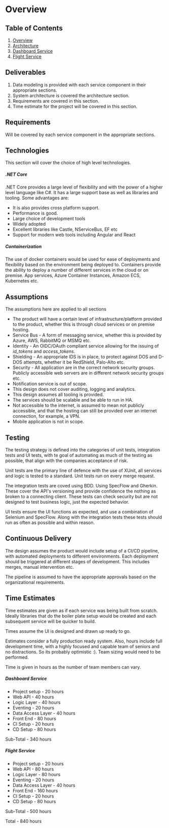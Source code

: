 # Overview

## Table of Contents

1. [Overview](overview.md)
2. [Architecture](architecture.md)
3. [Dashboard Service](dashboard.md)
4. [Flight Service](flight.md)

## Deliverables

1. Data modeling is provided with each service component in their appropriate sections.
2. System architecture is covered the architecture section.
3. Requirements are covered in this section.
4. Time estimate for the project will be covered in this section.

## Requirements

Will be covered by each service component in the appropriate sections.

## Technologies

This section will cover the choice of high level technologies.

##### .NET Core

.NET Core provides a large level of flexibility and with the power of a higher level language like C#. It has a large support base as well as libraries and tooling. Some advantages are:

- It is also provides cross platform support.
- Performance is good.
- Large choice of development tools
- Widely adopted
- Excellent libraries like Castle, NServiceBus, EF etc
- Support for modern web tools including Angular and React

##### Containerization

The use of docker containers would be used for ease of deployments and flexibility based on the environment being deployed to. Containers provide the ability to deploy a number of different services in the cloud or on premise. App services, Azure Container Instances, Amazon ECS, Kubernetes etc.

## Assumptions

The assumptions here are applied to all sections

- The product will have a certain level of infrastructure/platform provided to the product, whether this is through cloud services or on premise hosting.
- Service Bus - A form of messaging service, whether this is provided by Azure, AWS, RabbitMQ or MSMQ etc.
- Identity - An OIDC/OAuth compliant service allowing for the issuing of *id_tokens* and *access_tokens*.
- Shielding - An appropriate IDS is in place, to protect against DOS and D-DOS attempts, whether it be RedShield, Palo-Alto etc.
- Security - All application are in the correct network security groups. Publicly accessible web servers are in different network security groups etc.
- Notification service is out of scope.
- This design does not cover auditing, logging and analytics.
- This design assumes all tooling is provided.
- The services should be scalable and be able to run in HA.
- Not accessible to the internet, is assumed to mean not publicly accessible, and that the hosting can still be provided over an internet connection, for example, a VPN.
- Mobile application is not in scope.

## Testing

The testing strategy is defined into the categories of unit tests, integration tests and UI tests, with te goal of automating as much of the testing as possible, that align with the companies acceptance of risk.

Unit tests are the primary line of defence with the use of XUnit, all services and logic is tested to a standard. Unit tests run on every merge request.

The integration tests are coved using BDD. Using SpecFlow and Gherkin. These cover the API's versioning and provide confidence the nothing as broken to a connecting client. These tests can check security but are not designed to test business logic, just the expected behavior.

UI tests ensure the UI functions as expected, and use a combination of Selenium and SpecFlow. Along with the integration tests these tests should run as often as possible and within reason.

## Continuous Delivery

The design assumes the product would include setup of a CI/CD pipeline, with automated deployments to different environments. Each deployment should be triggered at different stages of development. This includes merges, manual intervention etc.

The pipeline is assumed to have the appropriate approvals based on the organizational requirements.

## Time Estimates

Time estimates are given as if each service was being built from scratch. Ideally libraries that do the boiler plate setup would be created and each subsequent service will be quicker to build.

Times assume the UI is designed and drawn up ready to go.

Estimates consider a fully production ready system. Also, hours include full development time, with a highly focused and capable team of seniors and no distractions. So its probably optimistic :). Team sizing would need to be performed.

Time is given in hours as the number of team members can vary.

##### Dashboard Service

- Project setup                        - 20 hours
- Web API                              - 40 hours
- Logic Layer                          - 40 hours
- Eventing                             - 20 hours
- Data Access Layer                    - 40 hours
- Front End                            - 80 hours
- CI Setup                             - 20 hours
- CD Setup                             - 80 hours

Sub-Total                              - 340 hours

##### Flight Service

- Project setup                        - 20 hours
- Web API                              - 80 hours
- Logic Layer                          - 80 hours
- Eventing                             - 20 hours
- Data Access Layer                    - 40 hours
- Front End                            - 160 hours
- CI Setup                             - 20 hours
- CD Setup                             - 80 hours

Sub-Total                              - 500 hours

Total                                  - 840 hours
